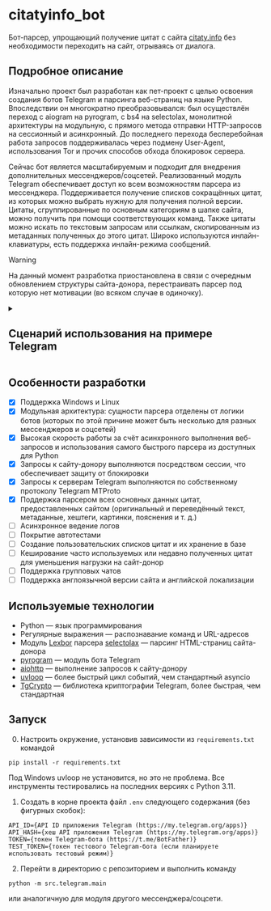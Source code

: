 # citatyinfo_bot
Бот-парсер, упрощающий получение цитат с сайта [citaty.info](citaty.info) без необходимости переходить на сайт, отрываясь от диалога.

## Подробное описание
Изначально проект был разработан как пет-проект с целью освоения создания ботов Telegram и парсинга веб-страниц на языке Python. Впоследствии он многократно преобразовывался: был осуществлён переход с aiogram на pyrogram, с bs4 на selectolax, монолитной архитектуры на модульную, с прямого метода отправки HTTP-запросов на сессионный и асинхронный. До последнего перехода бесперебойная работа запросов поддерживалась через подмену User-Agent, использования Tor и прочих способов обхода блокировок сервера.

Сейчас бот является масштабируемым и подходит для внедрения дополнительных мессенджеров/соцсетей. Реализованный модуль Telegram обеспечивает доступ ко всем возможностям парсера из мессенджера. Поддерживается получение списков сокращённых цитат, из которых можно выбрать нужную для получения полной версии. Цитаты, сгруппированные по основным категориям в шапке сайта, можно получить при помощи соответствующих команд. Также цитаты можно искать по текстовым запросам или ссылкам, скопированным из метаданных полученных до этого цитат. Широко используются инлайн-клавиатуры, есть поддержка инлайн-режима сообщений.

> [!WARNING]
> На данный момент разработка приостановлена в связи с очередным обновлением структуры сайта-донора, перестраивать парсер под которую нет мотивации (во всяком случае в одиночку).

<details><summary><h2>Сценарий использования на примере Telegram</h2></summary>
  Получение списка цитат известных авторов по команде /author. Список содержит порядковый номер цитат, их основные метаданные (в данном случае автора) и сокращённый текст.<br><br>
  <img width=30% src="https://github.com/user-attachments/assets/ebefec5c-c72f-4edc-b8ff-1933b0379c79">
  <br><br>
  Получение первой цитаты из списка при помощи инлайн-клавиатуры. После нажатия соответствующей кнопки возвращается уже полная версия цитаты, включающая хештеги, оригинал цитаты, и ссылки на эту и другие цитаты данного автора на сайте.<br><br>
  <img width=30% src="https://github.com/user-attachments/assets/2898bf17-5211-4bb7-9247-6b172fe08ca4">
  <img width=30% src="https://github.com/user-attachments/assets/3f763cf0-f4d9-4275-b6c4-21444c6a4d30">
  <br><br>
  Получение оригинала цитаты нажатием на инлайн-кнопку.<br><br>
  <img width=30% src="https://github.com/user-attachments/assets/a39fd1f8-bc9a-4a98-bae2-a348390b6b99">
  <br><br>
  Переключение страницы списка цитат на третью. Список цитат в сообщении обновляется, как и кнопки пагинации.<br><br>
  <img width=30% src="https://github.com/user-attachments/assets/8f1d51fa-222d-429f-8544-953561a8a336">
  <br><br>
  Получение случайной цитаты командой /random. Помимо автора цитаты, появляются такие метаданные как произведение и цитируемые персонажи. Ссылки на них также присутствуют.<br><br>
  <img width=30% src="https://github.com/user-attachments/assets/e1b74176-9804-4510-9cb4-0e41ce5ed96a">
  <br><br>
  Гиперссылки на метаданные предоставляются для того, чтобы их можно было использовать для «цепного» поиска цитат. На скриншоте изображено получение цитат Агаты Кристи, ссылка на которую была получена сообщением ранее.<br><br>
  <img width=30% src="https://github.com/user-attachments/assets/2fea2653-2530-43d4-9f32-cdc451dbe122">
  <br><br>
  Помимо обычных сообщений, бот поддерживает инлайн-режим, который позволяет использовать его в любом диалоге. Для этого нужно ввести никнейм бота через @, после чего указать запрос. Так же, как и в обычном режиме, поддерживаются текстовые запросы, команды и ссылки. На скриншотах изображён пример поиска цитат из фильмов по команде /movie и получение одной из них.<br><br>
  <img width=30% src="https://github.com/user-attachments/assets/96793f03-d272-4a7f-ac3c-048bd65dbad8">
  <img width=30% src="https://github.com/user-attachments/assets/a8051489-7513-408a-8588-d0f8c0cfa007">
  <br><br>
</details>

## Особенности разработки
- [x] Поддержка Windows и Linux
- [x] Модульная архитектура: сущности парсера отделены от логики ботов (которых по этой причине может быть несколько для разных мессенджеров и соцсетей)
- [x] Высокая скорость работы за счёт асинхронного выполнения веб-запросов и использования самого быстрого парсера из доступных для Python
- [x] Запросы к сайту-донору выполняются посредством сессии, что обеспечивает защиту от блокировки
- [x] Запросы к серверам Telegram выполняются по собственному протоколу Telegram MTProto
- [x] Поддержка парсером всех основных данных цитат, предоставленных сайтом (оригинальный и переведённый текст, метаданные, хештеги, картинки, пояснения и т. д.)
- [ ] Асинхронное ведение логов
- [ ] Покрытие автотестами
- [ ] Создание пользовательских списков цитат и их хранение в базе
- [ ] Кеширование часто используемых или недавно полученных цитат для уменьшения нагрузки на сайт-донор
- [ ] Поддержка групповых чатов
- [ ] Поддержка англоязычной версии сайта и английской локализации

## Используемые технологии
- Python — язык программирования
- Регулярные выражения — распознавание команд и URL-адресов
- Модуль [Lexbor](https://github.com/lexbor/lexbor) парсера [selectolax](https://github.com/rushter/selectolax) — парсинг HTML-страниц сайта-донора
- [pyrogram](https://github.com/pyrogram/pyrogram) — модуль бота Telegram
- [aiohttp](https://github.com/aio-libs/aiohttp) — выполнение запросов к сайту-донору
- [uvloop](https://github.com/MagicStack/uvloop) — более быстрый цикл событий, чем стандартный asyncio
- [TgCrypto](https://github.com/pyrogram/tgcrypto) — библиотека криптографии Telegram, более быстрая, чем стандартная

## Запуск
0. Настроить окружение, установив зависимости из `requirements.txt` командой
```
pip install -r requirements.txt
```
Под Windows uvloop не установится, но это не проблема. Все инструменты тестировались на последних версиях с Python 3.11.
1. Создать в корне проекта файл `.env` следующего содержания (без фигурных скобок):
```
API_ID={API ID приложения Telegram (https://my.telegram.org/apps)}
API_HASH={хеш API приложения Telegram (https://my.telegram.org/apps)}
TOKEN={токен Telegram-бота (https://t.me/BotFather)}
TEST_TOKEN={токен тестового Telegram-бота (если планируете использовать тестовый режим)}
```
2. Перейти в директорию с репозиторием и выполнить команду
```
python -m src.telegram.main
```
или аналогичную для модуля другого мессенджера/соцсети.
